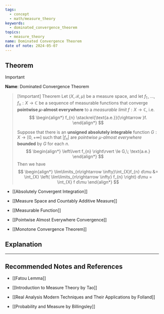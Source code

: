 ```yaml
---
tags:
  - concept
  - math/measure_theory
keywords:
  - dominated_convergence_theorem
topics:
  - measure_theory
name: Dominated Convergence Theorem
date of note: 2024-05-07
---
```


## Theorem

>[!important]
>**Name**:  Dominated Convergence Theorem


>[!important] Theorem
>Let $(X, \mathscr{B}, \mu)$ be a measure space, and let $f_1 \,{,}\ldots{,}\,  f_n: X  \rightarrow \mathbb{C}$ be a sequence of measurable functions that converge  **pointwise $\mu$-almost everywhere** to a *measurable limit* $f : X\rightarrow \mathbb{C}$, i.e.
>$$
>\begin{align*}
>f_{n} \stackrel{\text{a.e.}}{\rightarrow }f.
>\end{align*}
>$$
>
>Suppose that there is an **unsigned absolutely integrable** function $G : X\rightarrow [0, +\infty]$ such that $\left\lvert f_{n} \right\rvert$ are *pointwise $\mu$-almost everywhere* **bounded** by $G$ for each $n$. 
>$$
>\begin{align*}
>\left\lvert f_{n} \right\rvert \le G,\; \text{a.e.}
>\end{align*}
>$$
>Then we have
> $$
> \begin{align*}
> \lim\limits_{n\rightarrow \infty}\int_{X}f_{n} d\mu &= \int_{X} \left( \lim\limits_{n\rightarrow \infty} f_{n} \right) d\mu = \int_{X} f d\mu
> \end{align*}
> $$

- [[Absolutely Convergent Integration]]

- [[Measure Space and Countably Additive Measure]]
- [[Measurable Function]]
- [[Pointwise Almost Everywhere Convergence]]
- [[Monotone Convergence Theorem]]


## Explanation






-----------
##  Recommended Notes and References

- [[Fatou Lemma]]

- [[Introduction to Measure Theory by Tao]]
- [[Real Analysis Modern Techniques and Their Applications by Folland]]
- [[Probability and Measure by Billingsley]]